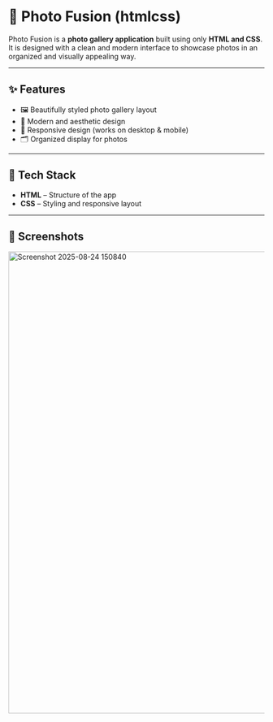 # 📸 Photo Fusion  (htmlcss)

Photo Fusion is a **photo gallery application** built using only **HTML and CSS**.  
It is designed with a clean and modern interface to showcase photos in an organized and visually appealing way.  

---

## ✨ Features  
- 🖼️ Beautifully styled photo gallery layout  
- 🎨 Modern and aesthetic design  
- 📱 Responsive design (works on desktop & mobile)  
- 🗂️ Organized display for photos  

---

## 🚀 Tech Stack  
- **HTML** – Structure of the app  
- **CSS** – Styling and responsive layout  

---

## 📸 Screenshots

<img width="1918" height="910" alt="Screenshot 2025-08-24 150840" src="https://github.com/user-attachments/assets/f25149bb-d538-49b9-8cf5-58c6c175afe7" />

